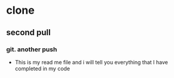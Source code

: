 # clone
## second pull
### git. another push
- This is my read me file and i will tell you everything that I have completed in my code
